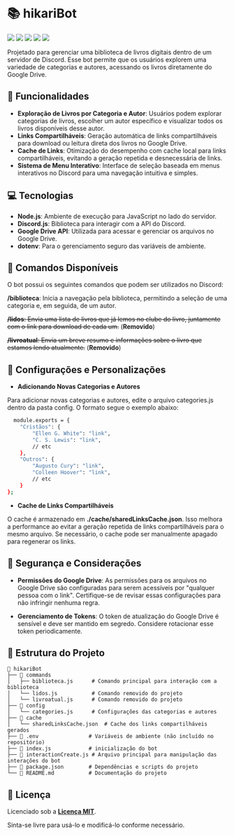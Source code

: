 
# 📚 hikariBot

<div justify-content: center;>

<img src="https://img.shields.io/badge/JavaScript-323330?style=for-the-badge&logo=javascript&logoColor=F7DF1E">
<img src="https://img.shields.io/badge/Node.js-43853D?style=for-the-badge&logo=node.js&logoColor=white">
<img src="https://img.shields.io/badge/Discord-7289DA?style=for-the-badge&logo=discord&logoColor=white">
<img src="https://img.shields.io/badge/GIT-E44C30?style=for-the-badge&logo=git&logoColor=white">
<img src="https://img.shields.io/badge/Google%20Drive-4285F4?style=for-the-badge&logo=googledrive&logoColor=white">




</div>

Projetado para gerenciar uma biblioteca de livros digitais dentro de um servidor de Discord. Esse bot permite que os usuários explorem uma variedade de categorias e autores, acessando os livros diretamente do Google Drive.



## 🚀 Funcionalidades

- **Exploração de Livros por Categoria e Autor**: Usuários podem explorar categorias de livros, escolher um autor específico e visualizar todos os livros disponíveis desse autor.
- **Links Compartilháveis**: Geração automática de links compartilháveis para download ou leitura direta dos livros no Google Drive.
- **Cache de Links**: Otimização do desempenho com cache local para links compartilháveis, evitando a geração repetida e desnecessária de links.
- **Sistema de Menu Interativo**: Interface de seleção baseada em menus interativos no Discord para uma navegação intuitiva e simples.


## 💻 Tecnologias

- **Node.js**: Ambiente de execução para JavaScript no lado do servidor.
- **Discord.js**: Biblioteca para interagir com a API do Discord.
- **Google Drive API**: Utilizada para acessar e gerenciar os arquivos no Google Drive.
- **dotenv**: Para o gerenciamento seguro das variáveis de ambiente.
## 📜 Comandos Disponíveis

O bot possui os seguintes comandos que podem ser utilizados no Discord:

**/biblioteca**: Inicia a navegação pela biblioteca, permitindo a seleção de uma categoria e, em seguida, de um autor.

~~**/lidos**: Envia uma lista de livros que já lemos no clube do livro, juntamente com o link para download de cada um.~~ (**Removido**)

~~**/livroatual**: Envia um breve resumo e informações sobre o livro que estamos lendo atualmente.~~ (**Removido**)
## 📝 Configurações e Personalizações
- **Adicionando Novas Categorias e Autores**

Para adicionar novas categorias e autores, edite o arquivo categories.js dentro da pasta config. O formato segue o exemplo abaixo:
```bash
  module.exports = {
    "Cristãos": {
        "Ellen G. White": "link",
        "C. S. Lewis": "link",
        // etc
    },
    "Outros": {
        "Augusto Cury": "link",
        "Colleen Hoover": "link",
        // etc
    }
};

```

- **Cache de Links Compartilháveis**

O cache é armazenado em **./cache/sharedLinksCache.json**. Isso melhora a performance ao evitar a geração repetida de links compartilháveis para o mesmo arquivo. Se necessário, o cache pode ser manualmente apagado para regenerar os links.
## 🚨 Segurança e Considerações
- **Permissões do Google Drive**: As permissões para os arquivos no Google Drive são configuradas para serem acessíveis por "qualquer pessoa com o link". Certifique-se de revisar essas configurações para não infringir nenhuma regra.

- **Gerenciamento de Tokens**: O token de atualização do Google Drive é sensível e deve ser mantido em segredo. Considere rotacionar esse token periodicamente.
## 📁 Estrutura do Projeto

```
📂 hikariBot
├── 📂 commands
│   ├── biblioteca.js      # Comando principal para interação com a biblioteca
│   └── lidos.js           # Comando removido do projeto
│   └── livroatual.js      # Comando removido do projeto
├── 📂 config
│   └── categories.js      # Configurações das categorias e autores
├── 📂 cache
│   └── sharedLinksCache.json  # Cache dos links compartilháveis gerados
├── 📂 .env                # Variáveis de ambiente (não incluído no repositório)
├── 📂 index.js            # inicialização do bot
├── 📂 interactionCreate.js # Arquivo principal para manipulação das interações do bot
├── 📂 package.json        # Dependências e scripts do projeto
└── 📂 README.md           # Documentação do projeto

```

## 📝 Licença

 
Licenciado sob a **[Licença MIT](https://github.com/weszzy/hikariBot/blob/main/LICENSE)**. 

Sinta-se livre para usá-lo e modificá-lo conforme necessário.



